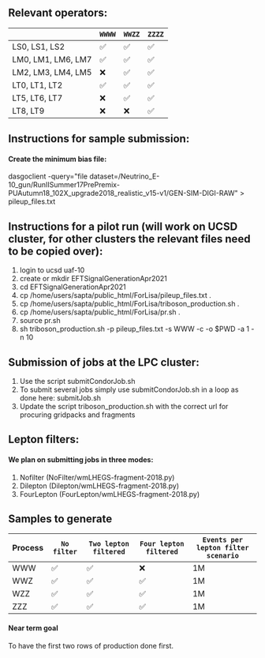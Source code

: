 
## Relevant operators:

|                    | `WWWW` | `WWZZ` | `ZZZZ`  | 
|--------------------|--------|--------|---------|
| LS0, LS1, LS2      | ✅     | ✅     | ✅      |
| LM0, LM1, LM6, LM7 | ✅     | ✅     | ✅      | 
| LM2, LM3, LM4, LM5 | ❌     | ✅     | ✅      |
| LT0, LT1, LT2      | ✅     | ✅     | ✅      |
| LT5, LT6, LT7      | ❌     | ✅     | ✅      |
| LT8, LT9           | ❌     | ❌     | ✅      | 

## Instructions for sample submission:

#### Create the minimum bias file: 

dasgoclient -query="file dataset=/Neutrino_E-10_gun/RunIISummer17PrePremix-PUAutumn18_102X_upgrade2018_realistic_v15-v1/GEN-SIM-DIGI-RAW" > pileup_files.txt

## Instructions for a pilot run (will work on UCSD cluster, for other clusters the relevant files need to be copied over):

1. login to ucsd uaf-10 
2. create or mkdir EFTSignalGenerationApr2021
3. cd EFTSignalGenerationApr2021
4. cp /home/users/sapta/public_html/ForLisa/pileup_files.txt .
5. cp /home/users/sapta/public_html/ForLisa/triboson_production.sh .
6. cp /home/users/sapta/public_html/ForLisa/pr.sh .
7. source pr.sh
8. sh triboson_production.sh -p pileup_files.txt -s WWW -c -o $PWD -a 1 -n 10

## Submission of jobs at the LPC cluster:

1. Use the script submitCondorJob.sh
2. To submit several jobs simply use submitCondorJob.sh in a loop as done here: submitJob.sh
3. Update the script triboson_production.sh with the correct url for procuring gridpacks and fragments

## Lepton filters:

#### We plan on submitting jobs in three modes:

1. Nofilter (NoFilter/wmLHEGS-fragment-2018.py)
2. Dilepton (Dilepton/wmLHEGS-fragment-2018.py)
3. FourLepton (FourLepton/wmLHEGS-fragment-2018.py)

## Samples to generate


| Process            | `No filter` | `Two lepton filtered` | `Four lepton filtered`  |   `Events per lepton filter scenario` |
|--------------------|-------------|-----------------------|-------------------------|---------------------------------------|
| WWW                | ✅          | ✅                    | ❌                      |  1M				     |	
| WWZ                | ✅          | ✅                    | ✅                      |  1M				     |
| WZZ                | ✅          | ✅                    | ✅                      |  1M				     |
| ZZZ                | ✅          | ✅                    | ✅                      |  1M				     |

#### Near term goal 

To have the first two rows of production done first.
